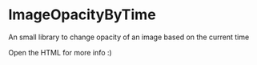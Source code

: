 # ImageOpacityByTime
An small library to change opacity of an image based on the current time


Open the HTML for more info :)
